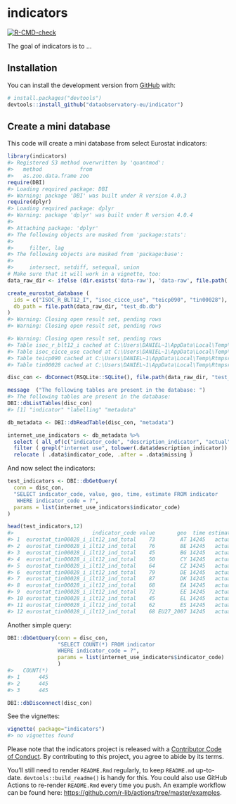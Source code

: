 
<!-- README.md is generated from README.Rmd. Please edit that file -->

# indicators

<!-- badges: start -->

[![R-CMD-check](https://github.com/dataobservatory-eu/indicator/workflows/R-CMD-check/badge.svg)](https://github.com/dataobservatory-eu/indicator/actions)
<!-- badges: end -->

The goal of indicators is to …

## Installation

You can install the development version from
[GitHub](https://github.com/) with:

``` r
# install.packages("devtools")
devtools::install_github("dataobservatory-eu/indicator")
```

## Create a mini database

This code will create a mini database from select Eurostat indicators:

``` r
library(indicators)
#> Registered S3 method overwritten by 'quantmod':
#>   method            from
#>   as.zoo.data.frame zoo
require(DBI)
#> Loading required package: DBI
#> Warning: package 'DBI' was built under R version 4.0.3
require(dplyr)
#> Loading required package: dplyr
#> Warning: package 'dplyr' was built under R version 4.0.4
#> 
#> Attaching package: 'dplyr'
#> The following objects are masked from 'package:stats':
#> 
#>     filter, lag
#> The following objects are masked from 'package:base':
#> 
#>     intersect, setdiff, setequal, union
# Make sure that it will work in a vignette, too:
data_raw_dir <- ifelse (dir.exists('data-raw'), 'data-raw', file.path('..', 'data-raw'))

create_eurostat_database (
  ids = c("ISOC_R_BLT12_I", "isoc_cicce_use", "teicp090", "tin00028"),
  db_path = file.path(data_raw_dir, "test_db.db")
)
#> Warning: Closing open result set, pending rows
#> Warning: Closing open result set, pending rows

#> Warning: Closing open result set, pending rows
#> Table isoc_r_blt12_i cached at C:\Users\DANIEL~1\AppData\Local\Temp\RtmpsrwOkq/eurostat/isoc_r_blt12_i_date_code_FF.rds
#> Table isoc_cicce_use cached at C:\Users\DANIEL~1\AppData\Local\Temp\RtmpsrwOkq/eurostat/isoc_cicce_use_date_code_FF.rds
#> Table teicp090 cached at C:\Users\DANIEL~1\AppData\Local\Temp\RtmpsrwOkq/eurostat/teicp090_date_code_FF.rds
#> Table tin00028 cached at C:\Users\DANIEL~1\AppData\Local\Temp\RtmpsrwOkq/eurostat/tin00028_date_code_FF.rds
```

``` r
disc_con <- dbConnect(RSQLite::SQLite(), file.path(data_raw_dir, "test_db.db") )

message  ("The following tables are present in the database: ")
#> The following tables are present in the database:
DBI::dbListTables(disc_con)
#> [1] "indicator" "labelling" "metadata"
```

``` r
db_metadata <- DBI::dbReadTable(disc_con, "metadata")

internet_use_indicators <- db_metadata %>% 
  select ( all_of(c("indicator_code", "description_indicator", "actual", "missing"))) %>%
  filter ( grepl("internet use", tolower(.data$description_indicator)) ) %>%
  relocate ( .data$indicator_code, .after = .data$missing )
```

And now select the indicators:

``` r
test_indicators <- DBI::dbGetQuery(
  conn = disc_con, 
  "SELECT indicator_code, value, geo, time, estimate FROM indicator 
   WHERE indicator_code = ?", 
  params = list(internet_use_indicators$indicator_code)
)

head(test_indicators,12)
#>                         indicator_code value       geo  time estimate
#> 1  eurostat_tin00028_i_ilt12_ind_total    73        AT 14245   actual
#> 2  eurostat_tin00028_i_ilt12_ind_total    76        BE 14245   actual
#> 3  eurostat_tin00028_i_ilt12_ind_total    45        BG 14245   actual
#> 4  eurostat_tin00028_i_ilt12_ind_total    50        CY 14245   actual
#> 5  eurostat_tin00028_i_ilt12_ind_total    64        CZ 14245   actual
#> 6  eurostat_tin00028_i_ilt12_ind_total    79        DE 14245   actual
#> 7  eurostat_tin00028_i_ilt12_ind_total    87        DK 14245   actual
#> 8  eurostat_tin00028_i_ilt12_ind_total    68        EA 14245   actual
#> 9  eurostat_tin00028_i_ilt12_ind_total    72        EE 14245   actual
#> 10 eurostat_tin00028_i_ilt12_ind_total    45        EL 14245   actual
#> 11 eurostat_tin00028_i_ilt12_ind_total    62        ES 14245   actual
#> 12 eurostat_tin00028_i_ilt12_ind_total    68 EU27_2007 14245   actual
```

Another simple query:

``` r
DBI::dbGetQuery(conn = disc_con, 
                "SELECT COUNT(*) FROM indicator 
                WHERE indicator_code = ?", 
                params = list(internet_use_indicators$indicator_code)
                )
#>   COUNT(*)
#> 1      445
#> 2      445
#> 3      445
```

``` r
DBI::dbDisconnect(disc_con)
```

See the vignettes:

``` r
vignette( package="indicators")
#> no vignettes found
```

Please note that the indicators project is released with a [Contributor
Code of
Conduct](https://contributor-covenant.org/version/2/0/CODE_OF_CONDUCT.html).
By contributing to this project, you agree to abide by its terms.

You’ll still need to render `README.Rmd` regularly, to keep `README.md`
up-to-date. `devtools::build_readme()` is handy for this. You could also
use GitHub Actions to re-render `README.Rmd` every time you push. An
example workflow can be found here:
<https://github.com/r-lib/actions/tree/master/examples>.
